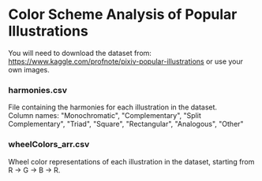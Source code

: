 # Color Scheme Analysis of Popular Illustrations
You will need to download the dataset from: https://www.kaggle.com/profnote/pixiv-popular-illustrations or use your own images.

### harmonies.csv
File containing the harmonies for each illustration in the dataset.  
Column names: "Monochromatic", "Complementary", "Split Complementary", "Triad", "Square", "Rectangular", "Analogous", "Other"

### wheelColors_arr.csv
Wheel color representations of each illustration in the dataset, starting from R -> G -> B -> R.

